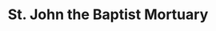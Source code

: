 ---
title: "St. John the Baptist Mortuary"
url: /taytay/st-john-the-baptist-mortuary/
shop: Bestattungen
---